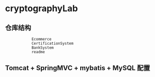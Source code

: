 # cryptographyLab

## 仓库结构
                Ecommerce
                CertificationSystem
                BankSystem
                readme
## Tomcat + SpringMVC + mybatis + MySQL 配置
